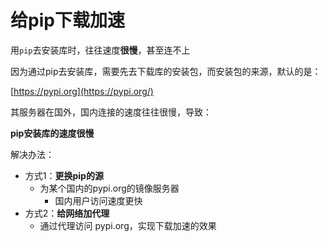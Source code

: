 # 给pip下载加速

用`pip`去安装库时，往往速度**很慢**，甚至连不上

因为通过pip去安装库，需要先去下载库的安装包，而安装包的来源，默认的是：

[https://pypi.org](https://pypi.org/)

其服务器在国外，国内连接的速度往往很慢，导致：

**pip安装库的速度很慢**

解决办法：

* 方式1：**更换pip的源**
  * 为某个国内的pypi.org的镜像服务器
    * 国内用户访问速度更快
* 方式2：**给网络加代理**
  * 通过代理访问 pypi.org，实现下载加速的效果
